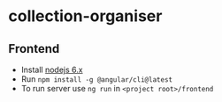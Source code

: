 # collection-organiser

## Frontend
* Install [nodejs 6.x](https://nodejs.org/en/download/)
* Run ```npm install -g @angular/cli@latest```
* To run server use ```ng run``` in ```<project root>/frontend```
